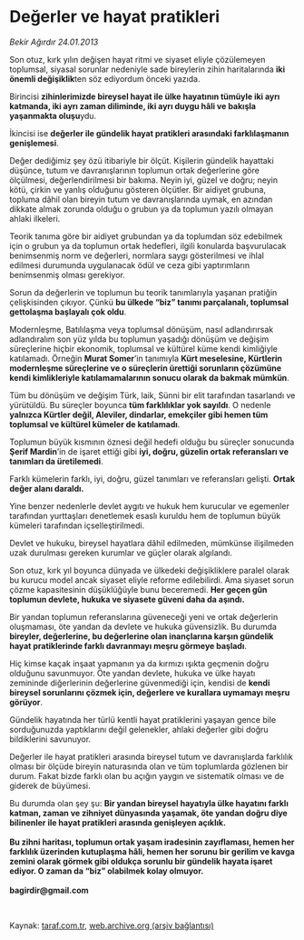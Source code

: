 # Değerler ve hayat pratikleri

*Bekir Ağırdır 24.01.2013*

<div class="yazi"><p>Son otuz, kırk yılın değişen hayat ritmi ve siyaset eliyle çözülemeyen toplumsal, siyasal sorunlar nedeniyle sade bireylerin zihin haritalarında <b>iki önemli değişiklik</b>ten söz ediyordum önceki yazıda.</p>
<p>Birincisi <b>zihinlerimizde bireysel hayat ile ülke hayatının tümüyle iki ayrı katmanda, iki ayrı zaman diliminde, iki ayrı duygu hâli ve bakışla yaşanmakta oluşu</b>ydu. </p>
<p>İkincisi ise <b>değerler ile gündelik hayat pratikleri arasındaki farklılaşmanın genişlemesi</b>.</p>
<p>Değer dediğimiz şey özü itibariyle bir ölçüt. Kişilerin gündelik hayattaki düşünce, tutum ve davranışlarının toplumun ortak değerlerine göre ölçülmesi, değerlendirilmesi bir bakıma. Neyin iyi, güzel ve doğru; neyin kötü, çirkin ve yanlış olduğunu gösteren ölçütler. Bir aidiyet grubuna, topluma dâhil olan bireyin tutum ve davranışlarında uymak, en azından dikkate almak zorunda olduğu o grubun ya da toplumun yazılı olmayan ahlaki ilkeleri. </p>
<p>Teorik tanıma göre bir aidiyet grubundan ya da toplumdan söz edebilmek için o grubun ya da toplumun ortak hedefleri, ilgili konularda başvurulacak benimsenmiş norm ve değerleri, normlara saygı gösterilmesi ve ihlal edilmesi durumunda uygulanacak ödül ve ceza gibi yaptırımların benimsenmiş olması gerekiyor. </p>
<p>Sorun da değerlerin ve toplumun bu teorik tanımlarıyla yaşanan pratiğin çelişkisinden çıkıyor. Çünkü <b>bu ülkede “biz” tanımı parçalanalı, toplumsal gettolaşma başlayalı çok oldu</b>. </p>
<p>Modernleşme, Batılılaşma veya toplumsal dönüşüm, nasıl adlandırırsak adlandıralım son yüz yılda bu toplumun yaşadığı dönüşüm ve değişim süreçlerine hiçbir ekonomik, toplumsal ve kültürel küme kendi kimliğiyle katılamadı. Örneğin <b>Murat Somer</b>’in tanımıyla <b>Kürt meselesine, Kürtlerin modernleşme süreçlerine ve o süreçlerin ürettiği sorunların çözümüne kendi kimlikleriyle katılamamalarının sonucu olarak da bakmak mümkün</b>. </p>
<p>Tüm bu dönüşüm ve değişim Türk, laik, Sünni bir elit tarafından tasarlandı ve yürütüldü. Bu süreçler boyunca <b>tüm farklılıklar yok sayıldı</b>. O nedenle <b>yalnızca Kürtler değil, Aleviler, dindarlar, emekçiler gibi hemen tüm toplumsal ve kültürel kümeler de katılamadı</b>. </p>
<p>Toplumun büyük kısmının öznesi değil hedefi olduğu bu süreçler sonucunda <b>Şerif Mardin</b>’in de işaret ettiği gibi <b>iyi, doğru, güzelin ortak referansları ve tanımları da üretilemedi</b>. </p>
<p>Farklı kümelerin farklı, iyi, doğru, güzel tanımları ve referansları gelişti. <b>Ortak değer alanı daraldı.</b></p>
<p>Yine benzer nedenlerle devlet aygıtı ve hukuk hem kurucular ve egemenler tarafından yurttaşları denetlemek esaslı kuruldu hem de toplumun büyük kümeleri tarafından içselleştirilmedi. </p>
<p>Devlet ve hukuku, bireysel hayatlara dâhil edilmeden, mümkünse ilişilmeden uzak durulması gereken kurumlar ve güçler olarak algılandı.</p>
<p>Son otuz, kırk yıl boyunca dünyada ve ülkedeki değişikliklere paralel olarak bu kurucu model ancak siyaset eliyle reforme edilebilirdi. Ama siyaset sorun çözme kapasitesinin düşüklüğüyle bunu beceremedi. <b>Her geçen gün toplumun devlete, hukuka ve siyasete güveni daha da aşındı.</b> </p>
<p>Bir yandan toplumun referanslarına güveneceği yeni ve ortak değerlerin oluşmaması, öte yandan da devlete ve hukuka güvensizlik. Bu durumda <b>bireyler, değerlerine, bu değerlerine olan inançlarına karşın gündelik hayat pratiklerinde farklı davranmayı meşru görmeye başladı</b>.</p>
<p>Hiç kimse kaçak inşaat yapmanın ya da kırmızı ışıkta geçmenin doğru olduğunu savunmuyor. Öte yandan devlete, hukuka ve ülke hayatı zemininde diğerlerinin değerlerine güvenmediği için, kendisi de <b>kendi bireysel sorunlarını çözmek için, değerlere ve kurallara uymamayı meşru görüyor</b>. </p>
<p>Gündelik hayatında her türlü kentli hayat pratiklerini yaşayan gence bile sorduğunuzda yaptıklarını değil gelenekler, ahlaki değerler gibi doğru bildiklerini savunuyor. </p>
<p>Değerler ile hayat pratikleri arasında bireysel tutum ve davranışlarda farklılık olması bir ölçüde bireyin naturasında olan ve tüm toplumlarda gözlenen bir durum. Fakat bizde farklı olan bu açığın yaygın ve sistematik olması ve de giderek de büyümesi. </p>
<p>Bu durumda olan şey şu: <b>Bir yandan bireysel hayatıyla ülke hayatını farklı katman, zaman ve zihniyet dünyasında yaşamak, öte yandan doğru diye bilinenler ile hayat pratikleri arasında genişleyen açıklık.<br/><br/></b><b>Bu zihni haritası, toplumun ortak yaşam iradesinin zayıflaması, hemen her farklılık üzerinden kutuplaşma hâli, hemen her sorunu bir gerilim ve kavga zemini olarak görmek gibi oldukça sorunlu bir gündelik hayata işaret ediyor. O zaman da “biz” olabilmek kolay olmuyor.<br/><br/></b><b>bagirdir@gmail.com</b></p>
<p> </p>
</div>

Kaynak: [taraf.com.tr](http://www.taraf.com.tr/bekir-agirdir/makale-degerler-ve-hayat-pratikleri.htm), [web.archive.org (arşiv bağlantısı)](http://web.archive.org/web/20131107110321/http://www.taraf.com.tr/bekir-agirdir/makale-degerler-ve-hayat-pratikleri.htm)

